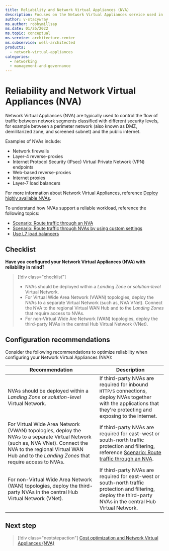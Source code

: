 ```yaml
---
title: Reliability and Network Virtual Appliances (NVA)
description: Focuses on the Network Virtual Appliances service used in the Networking solution to provide best-practice and configuration recommendations related to Reliability.
author: v-stacywray
ms.author: robbymillsap
ms.date: 01/26/2022
ms.topic: conceptual
ms.service: architecture-center
ms.subservice: well-architected
products:
  - network-virtual-appliances
categories:
  - networking
  - management-and-governance
---
```


# Reliability and Network Virtual Appliances (NVA)

Network Virtual Appliances (NVA) are typically used to control the flow of traffic between network segments classified with different security levels, for example between a perimeter network (also known as DMZ, demilitarized zone, and screened subnet) and the public internet.

Examples of NVAs include:

- Network firewalls
- Layer-4 reverse-proxies
- Internet Protocol Security (IPsec) Virtual Private Network (VPN) endpoints
- Web-based reverse-proxies
- Internet proxies
- Layer-7 load balancers

For more information about Network Virtual Appliances, reference [Deploy highly available NVAs](/azure/architecture/reference-architectures/dmz/nva-ha?tabs=cli).

To understand how NVAs support a reliable workload, reference the following topics:

- [Scenario: Route traffic through an NVA](/azure/virtual-wan/scenario-route-through-nva)
- [Scenario: Route traffic through NVAs by using custom settings](/azure/virtual-wan/scenario-route-through-nvas-custom)
- [Use L7 load balancers](/azure/architecture/reference-architectures/dmz/nva-ha?tabs=cli#using-l7-load-balancers)

## Checklist

**Have you configured your Network Virtual Appliances (NVA) with reliability in mind?**

> [!div class="checklist"]
> - NVAs should be deployed within a *Landing Zone* or *solution-level* Virtual Network.
> - For Virtual Wide Area Network (VWAN) topologies, deploy the NVAs to a separate Virtual Network (such as, NVA VNet). Connect the NVA to the regional Virtual WAN Hub and to the *Landing Zones* that require access to NVAs.
> - For non-Virtual Wide Are Network (WAN) topologies, deploy the third-party NVAs in the central Hub Virtual Network (VNet).

## Configuration recommendations

Consider the following recommendations to optimize reliability when configuring your Network Virtual Appliances (NVA):

|Recommendation|Description|
|--------------|-----------|
|NVAs should be deployed within a *Landing Zone* or *solution-level* Virtual Network.|If third-party NVAs are required for inbound `HTTP/S` connections, deploy NVAs together with the applications that they're protecting and exposing to the internet.|
|For Virtual Wide Area Network (VWAN) topologies, deploy the NVAs to a separate Virtual Network (such as, NVA VNet). Connect the NVA to the regional Virtual WAN Hub and to the *Landing Zones* that require access to NVAs.|If third-party NVAs are required for east-west or south-north traffic protection and filtering, reference [Scenario: Route traffic through an NVA](/azure/virtual-wan/scenario-route-through-nva).|
|For non-Virtual Wide Area Network (WAN) topologies, deploy the third-party NVAs in the central Hub Virtual Network (VNet).|If third-party NVAs are required for east-west or south-north traffic protection and filtering, deploy the third-party NVAs in the central Hub Virtual Network.|

## Next step

> [!div class="nextstepaction"]
> [Cost optimization and Network Virtual Appliances (NVA)](cost-optimization.md)

